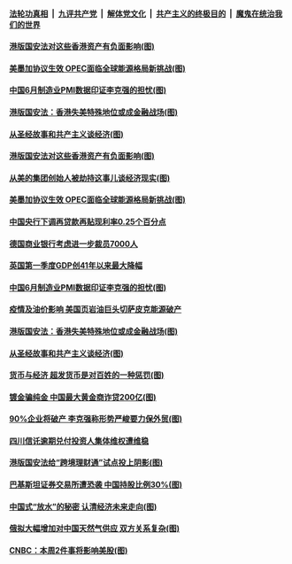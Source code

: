 ####  [法轮功真相](../../../../basic/blob/master/README.md?t=07020002) &nbsp;|&nbsp; [九评共产党](../../../../9ping.md/blob/master/README.md?t=07020002) &nbsp;|&nbsp; [解体党文化](../../../../jtdwh.md/blob/master/README.md?t=07020002)  &nbsp;|&nbsp; [共产主义的终极目的](../../../../gczydzjmd.md/blob/master/README.md?t=07020002) &nbsp;|&nbsp; [魔鬼在统治我们的世界](../../../../mgztzwmdsj.md/blob/master/README.md?t=07020002) 

#### [港版国安法对这些香港资产有负面影响(图)](../pages/p5/938357.md?t=07020002) 

#### [美墨加协议生效 OPEC面临全球能源格局新挑战(图)](../pages/p5/938340.md?t=07020002) 


#### [中国6月制造业PMI数据印证李克强的担忧(图)](../pages/p5/938245.md?t=07020002) 

#### [港版国安法：香港失美特殊地位或成金融战场(图)](../pages/p5/938230.md?t=07020002) 

#### [从圣经故事和共产主义谈经济(图)](../pages/p5/938133.md?t=07020002) 

#### [港版国安法对这些香港资产有负面影响(图)](../pages/p5/938357.md?t=07020002) 

#### [从美的集团创始人被劫持这事儿谈经济现实(图)](../pages/p5/938344.md?t=07020002) 

#### [美墨加协议生效 OPEC面临全球能源格局新挑战(图)](../pages/p5/938340.md?t=07020002) 


#### [中国央行下调再贷款再贴现利率0.25个百分点](../pages/p5/938264.md?t=07020002) 

#### [德国商业银行考虑进一步裁员7000人](../pages/p5/938262.md?t=07020002) 

#### [英国第一季度GDP创41年以来最大降幅](../pages/p5/938261.md?t=07020002) 

#### [中国6月制造业PMI数据印证李克强的担忧(图)](../pages/p5/938245.md?t=07020002) 

#### [疫情及油价影响 美国页岩油巨头切萨皮克能源破产](../pages/p5/938232.md?t=07020002) 

#### [港版国安法：香港失美特殊地位或成金融战场(图)](../pages/p5/938230.md?t=07020002) 

#### [从圣经故事和共产主义谈经济(图)](../pages/p5/938133.md?t=07020002) 

#### [货币与经济 超发货币是对百姓的一种惩罚(图)](../pages/p5/938130.md?t=07020002) 

#### [镀金骗纯金 中国最大黄金商诈贷200亿(图)](../pages/p5/938160.md?t=07020002) 

#### [90%企业将破产 李克强称形势严峻要力保外贸(图)](../pages/p5/938142.md?t=07020002) 

#### [四川信讬逾期兑付投资人集体维权遭维稳](../pages/p5/938159.md?t=07020002) 

#### [港版国安法给“跨境理财通”试点投上阴影(图)](../pages/p5/938156.md?t=07020002) 

#### [巴基斯坦证券交易所遭恐袭 中国持股比例30%(图)](../pages/p5/938118.md?t=07020002) 

#### [中国式“放水”的秘密 认清经济未来走向(图)](../pages/p5/938113.md?t=07020002) 

#### [俄拟大幅增加对中国天然气供应 双方关系复杂(图)](../pages/p5/938110.md?t=07020002) 

#### [CNBC：本周2件事将影响美股(图)](../pages/p5/938078.md?t=07020002) 

